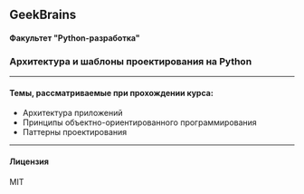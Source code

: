 ## GeekBrains

#### Факультет "Python-разработка"

### Архитектура и шаблоны проектирования на Python

---

#### Темы, рассматриваемые при прохождении курса:

*   Архитектура приложений
*   Принципы объектно-ориентированного программирования
*   Паттерны проектирования

---

#### Лицензия

MIT